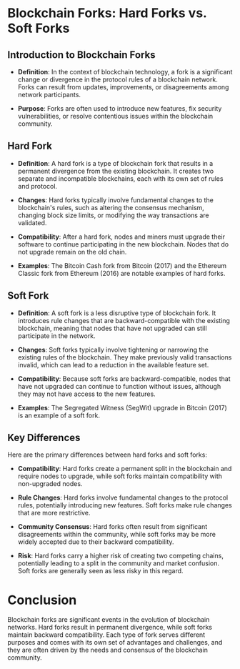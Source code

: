 # Blockchain Forks: Hard Forks vs. Soft Forks

## Introduction to Blockchain Forks

- **Definition**: In the context of blockchain technology, a fork is a significant change or divergence in the protocol rules of a blockchain network. Forks can result from updates, improvements, or disagreements among network participants.

- **Purpose**: Forks are often used to introduce new features, fix security vulnerabilities, or resolve contentious issues within the blockchain community.

## Hard Fork

- **Definition**: A hard fork is a type of blockchain fork that results in a permanent divergence from the existing blockchain. It creates two separate and incompatible blockchains, each with its own set of rules and protocol.

- **Changes**: Hard forks typically involve fundamental changes to the blockchain's rules, such as altering the consensus mechanism, changing block size limits, or modifying the way transactions are validated.

- **Compatibility**: After a hard fork, nodes and miners must upgrade their software to continue participating in the new blockchain. Nodes that do not upgrade remain on the old chain.

- **Examples**: The Bitcoin Cash fork from Bitcoin (2017) and the Ethereum Classic fork from Ethereum (2016) are notable examples of hard forks.

## Soft Fork

- **Definition**: A soft fork is a less disruptive type of blockchain fork. It introduces rule changes that are backward-compatible with the existing blockchain, meaning that nodes that have not upgraded can still participate in the network.

- **Changes**: Soft forks typically involve tightening or narrowing the existing rules of the blockchain. They make previously valid transactions invalid, which can lead to a reduction in the available feature set.

- **Compatibility**: Because soft forks are backward-compatible, nodes that have not upgraded can continue to function without issues, although they may not have access to the new features.

- **Examples**: The Segregated Witness (SegWit) upgrade in Bitcoin (2017) is an example of a soft fork.

## Key Differences

Here are the primary differences between hard forks and soft forks:

- **Compatibility**: Hard forks create a permanent split in the blockchain and require nodes to upgrade, while soft forks maintain compatibility with non-upgraded nodes.

- **Rule Changes**: Hard forks involve fundamental changes to the protocol rules, potentially introducing new features. Soft forks make rule changes that are more restrictive.

- **Community Consensus**: Hard forks often result from significant disagreements within the community, while soft forks may be more widely accepted due to their backward compatibility.

- **Risk**: Hard forks carry a higher risk of creating two competing chains, potentially leading to a split in the community and market confusion. Soft forks are generally seen as less risky in this regard.

# Conclusion

Blockchain forks are significant events in the evolution of blockchain networks. Hard forks result in permanent divergence, while soft forks maintain backward compatibility. Each type of fork serves different purposes and comes with its own set of advantages and challenges, and they are often driven by the needs and consensus of the blockchain community.
